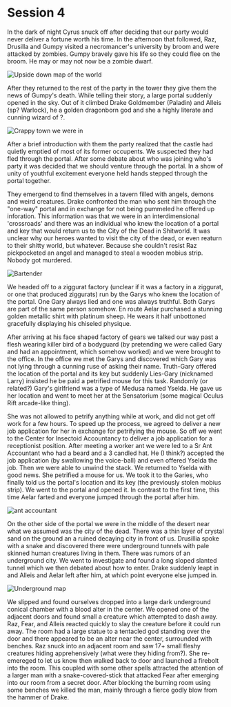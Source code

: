 # Session 4

In the dark of night Cyrus snuck off after deciding that our party would never deliver a fortune worth his time. In the afternoon that followed, Raz, Drusilla and Gumpy visited a necromancer's university by broom and were attacked by zombies. Gumpy bravely gave his life so they could flee on the broom. He may or may not now be a zombie dwarf.

![Upside down map of the world](https://github.com/iamcal/walking-dread/blob/master/images/IMG_7767.JPG)

After they returned to the rest of the party in the tower they give them the news of Gumpy's death. While telling their story, a large portal suddenly opened in the sky. Out of it climbed Drake Goldmember (Paladin) and Alleis (sp? Warlock), he a golden dragonborn god and she a highly literate and cunning wizard of ?.

![Crappy town we were in](https://github.com/iamcal/walking-dread/blob/master/images/IMG_7768.JPG)

After a brief introduction with them the party realized that the castle had quietly emptied of most of its former occupents. We suspected they had fled through the portal. After some debate about who was joining who's party it was decided that we should venture through the portal. In a show of unity of youthful excitement everyone held hands stepped through the portal together.

They emergend to find themselves in a tavern filled with angels, demons and weird creatures. Drake confronted the man who sent him through the "one-way" portal and in exchange for not being pummeled he offered up inforation. This information was that we were in an interdimensional 'crossroads' and there was an individual who knew the location of a portal and key that would return us to the City of the Dead in Shitworld. It was unclear why our heroes wanted to visit the city of the dead, or even reaturn to their shitty world, but whatever. Because she couldn't resist Raz pickpocketed an angel and managed to steal a wooden mobius strip. Nobody got murdered.

![Bartender](https://github.com/iamcal/walking-dread/blob/master/images/IMG_7766.JPG)

We headed off to a ziggurat factory (unclear if it was a factory in a ziggurat, or one that produced ziggurats) run by the Garys who knew the location of the portal. One Gary always lied and one was always truthful. Both Garys are part of the same person somehow. En route Aelar purchased a stunning golden metallic shirt with platinum sheep. He wears it half unbottoned gracefully displaying his chiseled physique.

After arriving at his face shaped factory of gears we talked our way past a flesh wearing killer bird of a bodyguard (by pretending we were called Gary and had an appointment, which somehow worked) and we were brought to the office. In the office we met the Garys and discovered which Gary was not lying through a cunning ruse of asking their name. Truth-Gary offered the location of the portal and its key but suddenly Lies-Gary (nicknamed Larry) insisted he be paid a petrified mouse for this task. Randomly (or related?) Gary's girlfriend was a type of Medusa named Yselda. He gave us her location and went to meet her at the Sensatorium (some magical Oculus Rift arcade-like thing).

She was not allowed to petrify anything while at work, and did not get off work for a few hours. To speed up the process, we agreed to deliver a new job application for her in exchange for petrifying the mouse. So off we went to the Center for Insectoid Accountancy to deliver a job application for a receptionist position. After meeting a worker ant we were led to a Sr Ant Accountant who had a beard and a 3 candled hat. He (I think?) accepted the job application (by swallowing the voice-ball) and even offered Yselda the job. Then we were able to unwind the stack. We returned to Yselda with good news. She petrified a mouse for us. We took it to the Garies, who finally told us the portal's location and its key (the previously stolen mobius strip). We went to the portal and opened it. In contrast to the first time, this time Aelar farted and everyone jumped through the portal after him.

![ant accountant](https://github.com/iamcal/walking-dread/blob/master/images/img_20151002_164736_1024.jpg)

On the other side of the portal we were in the middle of the desert near what we assumed was the city of the dead. There was a thin layer of crystal sand on the ground an a ruined decaying city in front of us. Drusillia spoke with a snake and discovered there were underground tunnels with pale skinned human creatures living in them. There was rumors of an underground city. We went to investigate and found a long sloped slanted tunnel which we then debated about how to enter. Drake suddenly leapt in and Alleis and Aelar left after him, at which point everyone else jumped in.

![Underground map](https://github.com/iamcal/walking-dread/blob/master/images/IMG_7765.JPG)

We slipped and found ourselves dropped into a large dark underground conical chamber with a blood alter in the center. We opened one of the adjacent doors and found small a creature which attempted to dash away. Raz, Fear, and Alleis reacted quickly to slay the creature before it could run away. The room had a large statue to a tentacled god standing over the door and there appeared to be an alter near the center, surrounded with benches. Raz snuck into an adjacent room and saw 17+ small fleshy creatures hiding apprehensively (what were they hiding from?). She re-emereged to let us know then walked back to door and launched a firebolt into the room. This coupled with some other spells attracted the attention of a larger man with a snake-covered-stick that attacked Fear after emerging into our room from a secret door. After blocking the burning room using some benches we killed the man, mainly through a fierce godly blow from the hammer of Drake.
